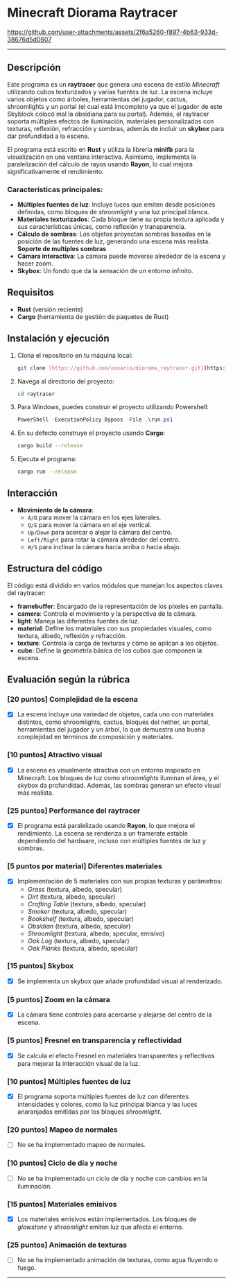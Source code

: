 # Minecraft Diorama Raytracer

https://github.com/user-attachments/assets/2f6a5260-f897-4b63-933d-38676d5d0607

---
## Descripción

Este programa es un **raytracer** que genera una escena de estilo *Minecraft* utilizando cubos texturizados y varias fuentes de luz. La escena incluye varios objetos como árboles, herramientas del jugador, cactus, shroomlights y un portal (el cual está imcompleto ya que el jugador de este Skyblock colocó mal la obsidiana para su portal). Además, el raytracer soporta múltiples efectos de iluminación, materiales personalizados con texturas, reflexión, refracción y sombras, además de incluir un **skybox** para dar profundidad a la escena. 

El programa está escrito en **Rust** y utiliza la librería **minifb** para la visualización en una ventana interactiva. Asimismo, implementa la paralelización del cálculo de rayos usando **Rayon**, lo cual mejora significativamente el rendimiento.

### Características principales:
- **Múltiples fuentes de luz**: Incluye luces que emiten desde posiciones definidas, como bloques de *shroomlight* y una luz principal blanca.
- **Materiales texturizados**: Cada bloque tiene su propia textura aplicada y sus características únicas, como reflexión y transparencia.
- **Cálculo de sombras**: Los objetos proyectan sombras basadas en la posición de las fuentes de luz, generando una escena más realista. **Soporte de multiples sombras**
- **Cámara interactiva**: La cámara puede moverse alrededor de la escena y hacer zoom.
- **Skybox**: Un fondo que da la sensación de un entorno infinito.
  
## Requisitos

- **Rust** (versión reciente)
- **Cargo** (herramienta de gestión de paquetes de Rust)
  
## Instalación y ejecución

1. Clona el repositorio en tu máquina local:
   ```bash
   git clone [https://github.com/usuario/diorama_raytracer.git](https://github.com/XavierLopez25/raytracing.git)
   ```
2. Navega al directorio del proyecto:
   ```bash
   cd raytracer
   ```
3. Para Windows, puedes construir el proyecto utilizando Powershell:
   ```powershell
   PowerShell -ExecutionPolicy Bypass -File .\run.ps1
   ```
4. En su defecto construye el proyecto usando **Cargo**:
   ```bash
   cargo build --release
   ```
5. Ejecuta el programa:
   ```bash
   cargo run --release
   ```

## Interacción

- **Movimiento de la cámara**:
  - `A/D` para mover la cámara en los ejes laterales.
  - `Q/E` para mover la cámara en el eje vertical.
  - `Up/Down` para acercar o alejar la cámara del centro.
  - `Left/Right` para rotar la cámara alrededor del centro.
  - `W/S` para inclinar la cámara hacia arriba o hacia abajo.

## Estructura del código

El código está dividido en varios módulos que manejan los aspectos claves del raytracer:

- **framebuffer**: Encargado de la representación de los píxeles en pantalla.
- **camera**: Controla el movimiento y la perspectiva de la cámara.
- **light**: Maneja las diferentes fuentes de luz.
- **material**: Define los materiales con sus propiedades visuales, como textura, albedo, reflexión y refracción.
- **texture**: Controla la carga de texturas y cómo se aplican a los objetos.
- **cube**: Define la geometría básica de los cubos que componen la escena.

## Evaluación según la rúbrica

### [20 puntos] Complejidad de la escena
- [x] La escena incluye una variedad de objetos, cada uno con materiales distintos, como shroomlights, cactus, bloques del nether, un portal, herramientas del jugador y un árbol, lo que demuestra una buena complejidad en términos de composición y materiales.

### [10 puntos] Atractivo visual
- [x] La escena es visualmente atractiva con un entorno inspirado en Minecraft. Los bloques de luz como *shroomlights* iluminan el área, y el *skybox* da profundidad. Además, las sombras generan un efecto visual más realista.

### [25 puntos] Performance del raytracer
- [x] El programa está paralelizado usando **Rayon**, lo que mejora el rendimiento. La escena se renderiza a un framerate estable dependiendo del hardware, incluso con múltiples fuentes de luz y sombras.

### [5 puntos por material] Diferentes materiales
- [x] Implementación de 5 materiales con sus propias texturas y parámetros:
  - *Grass* (textura, albedo, specular)
  - *Dirt* (textura, albedo, specular)
  - *Crafting Table* (textura, albedo, specular)
  - *Smoker* (textura, albedo, specular)
  - *Bookshelf* (textura, albedo, specular)
  - *Obsidian* (textura, albedo, specular)
  - *Shroomlight* (textura, albedo, specular, emisivo)
  - *Oak Log* (textura, albedo, specular)
  - *Oak Planks* (textura, albedo, specular)

### [15 puntos] Skybox
- [x] Se implementa un skybox que añade profundidad visual al renderizado.

### [5 puntos] Zoom en la cámara
- [x] La cámara tiene controles para acercarse y alejarse del centro de la escena.

### [5 puntos] Fresnel en transparencia y reflectividad
- [x] Se calcula el efecto Fresnel en materiales transparentes y reflectivos para mejorar la interacción visual de la luz.

### [10 puntos] Múltiples fuentes de luz
- [x] El programa soporta múltiples fuentes de luz con diferentes intensidades y colores, como la luz principal blanca y las luces anaranjadas emitidas por los bloques *shroomlight*.

### [20 puntos] Mapeo de normales
- [ ] No se ha implementado mapeo de normales.

### [10 puntos] Ciclo de día y noche
- [ ] No se ha implementado un ciclo de día y noche con cambios en la iluminación.

### [15 puntos] Materiales emisivos
- [x] Los materiales emisivos están implementados. Los bloques de *glowstone* y *shroomlight* emiten luz que afecta el entorno.

### [25 puntos] Animación de texturas
- [ ] No se ha implementado animación de texturas, como agua fluyendo o fuego.

---
